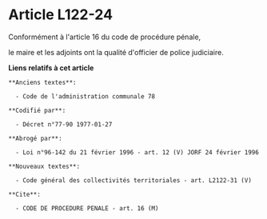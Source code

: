 # Article L122-24

Conformément à l'article 16 du code de procédure pénale,

le maire et les adjoints ont la qualité d'officier de police judiciaire.

**Liens relatifs à cet article**

	**Anciens textes**:

	  - Code de l'administration communale 78

	**Codifié par**:

	  - Décret n°77-90 1977-01-27

	**Abrogé par**:

	  - Loi n°96-142 du 21 février 1996 - art. 12 (V) JORF 24 février 1996

	**Nouveaux textes**:

	  - Code général des collectivités territoriales - art. L2122-31 (V)

	**Cite**:

	  - CODE DE PROCEDURE PENALE - art. 16 (M)
